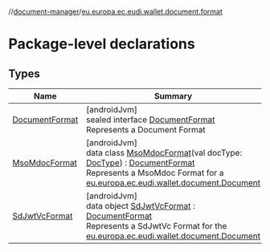 //[document-manager](../../index.md)/[eu.europa.ec.eudi.wallet.document.format](index.md)

# Package-level declarations

## Types

| Name                                        | Summary                                                                                                                                                                                                                                                                                                                                         |
|---------------------------------------------|-------------------------------------------------------------------------------------------------------------------------------------------------------------------------------------------------------------------------------------------------------------------------------------------------------------------------------------------------|
| [DocumentFormat](-document-format/index.md) | [androidJvm]<br>sealed interface [DocumentFormat](-document-format/index.md)<br>Represents a Document Format                                                                                                                                                                                                                                    |
| [MsoMdocFormat](-mso-mdoc-format/index.md)  | [androidJvm]<br>data class [MsoMdocFormat](-mso-mdoc-format/index.md)(val docType: [DocType](../eu.europa.ec.eudi.wallet.document/-doc-type/index.md)) : [DocumentFormat](-document-format/index.md)<br>Represents a MsoMdoc Format for a [eu.europa.ec.eudi.wallet.document.Document](../eu.europa.ec.eudi.wallet.document/-document/index.md) |
| [SdJwtVcFormat](-sd-jwt-vc-format/index.md) | [androidJvm]<br>data object [SdJwtVcFormat](-sd-jwt-vc-format/index.md) : [DocumentFormat](-document-format/index.md)<br>Represents a SdJwtVc Format for the [eu.europa.ec.eudi.wallet.document.Document](../eu.europa.ec.eudi.wallet.document/-document/index.md)                                                                              |
